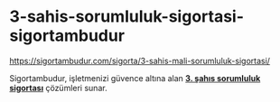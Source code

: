 # 3-sahis-sorumluluk-sigortasi-sigortambudur
https://sigortambudur.com/sigorta/3-sahis-mali-sorumluluk-sigortasi/


Sigortambudur, işletmenizi güvence altına alan [**3. şahıs sorumluluk sigortası**](https://sigortambudur.com/sigorta/3-sahis-mali-sorumluluk-sigortasi/) çözümleri sunar.

